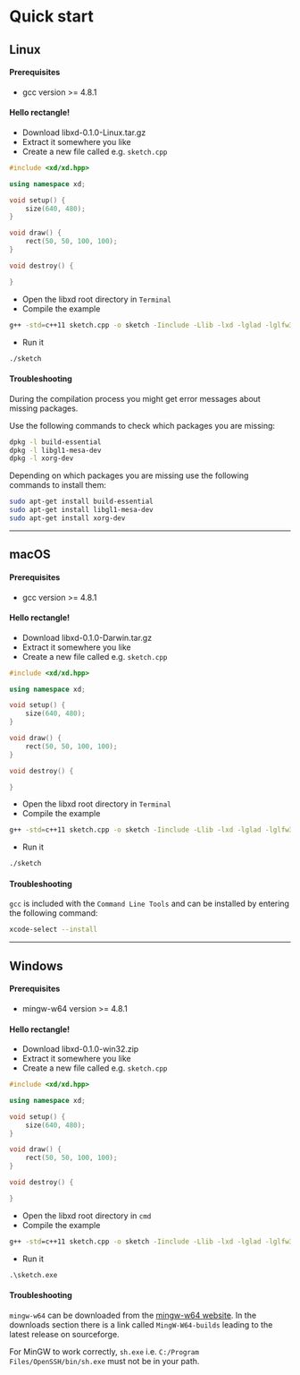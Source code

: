 # Quick start

## Linux

#### Prerequisites

* gcc version >= 4.8.1

#### Hello rectangle!

* Download libxd-0.1.0-Linux.tar.gz
* Extract it somewhere you like
* Create a new file called e.g. `sketch.cpp`

```C++
#include <xd/xd.hpp>

using namespace xd;

void setup() {
    size(640, 480);
}

void draw() {
    rect(50, 50, 100, 100);
}

void destroy() {

}
```

* Open the libxd root directory in `Terminal`
* Compile the example

```bash
g++ -std=c++11 sketch.cpp -o sketch -Iinclude -Llib -lxd -lglad -lglfw3 -lrt -lm -ldl -lX11 -lpthread
```

* Run it

```bash
./sketch
```

#### Troubleshooting

During the compilation process you might get error messages about missing packages.

Use the following commands to check which packages you are missing:

```bash
dpkg -l build-essential
dpkg -l libgl1-mesa-dev
dpkg -l xorg-dev
```

Depending on which packages you are missing use the following commands to install them:

```bash
sudo apt-get install build-essential
sudo apt-get install libgl1-mesa-dev
sudo apt-get install xorg-dev
```

---

## macOS

#### Prerequisites

* gcc version >= 4.8.1

#### Hello rectangle!

* Download libxd-0.1.0-Darwin.tar.gz
* Extract it somewhere you like
* Create a new file called e.g. `sketch.cpp`

```C++
#include <xd/xd.hpp>

using namespace xd;

void setup() {
    size(640, 480);
}

void draw() {
    rect(50, 50, 100, 100);
}

void destroy() {

}
```

* Open the libxd root directory in `Terminal`
* Compile the example

```bash
g++ -std=c++11 sketch.cpp -o sketch -Iinclude -Llib -lxd -lglad -lglfw3 -framework Cocoa -framework IOKit -framework CoreFoundation -framework CoreVideo
```

* Run it

```bash
./sketch
```

#### Troubleshooting

`gcc` is included with the `Command Line Tools` and can be installed by entering the following command:

```bash
xcode-select --install
```

---

## Windows

#### Prerequisites

* mingw-w64 version >= 4.8.1

#### Hello rectangle!

* Download libxd-0.1.0-win32.zip
* Extract it somewhere you like
* Create a new file called e.g. `sketch.cpp`

```C++
#include <xd/xd.hpp>

using namespace xd;

void setup() {
    size(640, 480);
}

void draw() {
    rect(50, 50, 100, 100);
}

void destroy() {

}
```

* Open the libxd root directory in `cmd`
* Compile the example

```cmd
g++ -std=c++11 sketch.cpp -o sketch -Iinclude -Llib -lxd -lglad -lglfw3 -lkernel32 -luser32 -lgdi32 -lwinspool -lshell32 -lole32 -loleaut32 -luuid -lcomdlg32 -ladvapi32
```

* Run it

```cmd
.\sketch.exe
```

#### Troubleshooting

`mingw-w64` can be downloaded from the [mingw-w64 website](https://mingw-w64.org/). In the downloads section there is a link called `MingW-W64-builds` leading to the latest release on sourceforge.

For MinGW to work correctly, `sh.exe` i.e. `C:/Program Files/OpenSSH/bin/sh.exe` must not be in your path.
